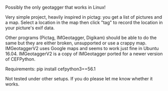 Possibly the only geotagger that works in Linux!

Very simple project, heavily inspired in pictag: you get a list of pictures and a map. Select a location in the map then click "tag" to record the location in your picture's exif data.

Other programs (Pictag, IMGeotagger, Digikam) should be able to do the same but they are either broken, unsupported or use a crappy map. IMGeotaggerV2 uses Google maps and seems to work just fine in Ubuntu 16.04. IMGeotaggerV2 is a copy of IMGeotagger ported for a newer version of CEFPython.

Requirements:
pip install cefpython3==56.1

Not tested under other setups. If you do please let me know whether it works.


